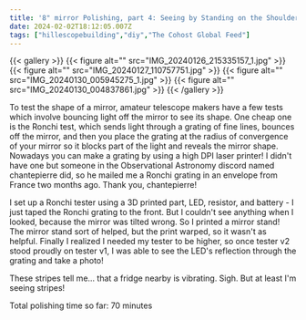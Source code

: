 ```yaml
---
title: '8" mirror Polishing, part 4: Seeing by Standing on the Shoulders of Plastic'
date: 2024-02-02T18:12:05.007Z
tags: ["hillescopebuilding","diy","The Cohost Global Feed"]
---
```

{{< gallery >}}
{{< figure alt="" src="IMG_20240126_215335157_1.jpg" >}}
{{< figure alt="" src="IMG_20240127_110757751.jpg" >}}
{{< figure alt="" src="IMG_20240130_005945275_1.jpg" >}}
{{< figure alt="" src="IMG_20240130_004837861.jpg" >}}
{{< /gallery >}}

To test the shape of a mirror, amateur telescope makers have a few tests which involve bouncing light off the mirror to see its shape. One cheap one is the Ronchi test, which sends light through a grating of fine lines, bounces off the mirror, and then you place the grating at the radius of convergence of your mirror so it blocks part of the light and reveals the mirror shape. Nowadays you can make a grating by using a high DPI laser printer! I didn't have one but someone in the Observational Astronomy discord named chantepierre did, so he mailed me a Ronchi grating in an envelope from France two months ago. Thank you, chantepierre!

I set up a Ronchi tester using a 3D printed part, LED, resistor, and battery - I just taped the Ronchi grating to the front. But I couldn't see anything when I looked, because the mirror was tilted wrong. So I printed a mirror stand! The mirror stand sort of helped, but the print warped, so it wasn't as helpful. Finally I realized I needed my tester to be higher, so once tester v2 stood proudly on tester v1, I was able to see the LED's reflection through the grating and take a photo!

These stripes tell me... that a fridge nearby is vibrating. Sigh. But at least I'm seeing stripes!

Total polishing time so far: 70 minutes

